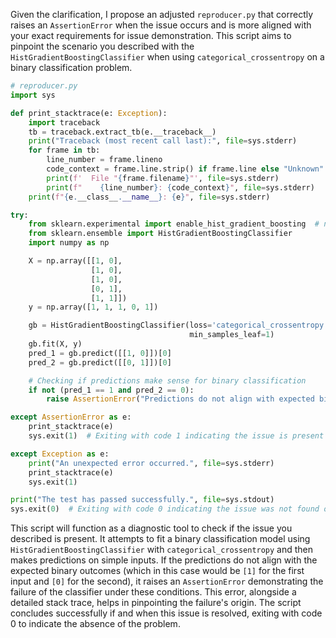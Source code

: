 Given the clarification, I propose an adjusted `reproducer.py` that correctly raises an `AssertionError` when the issue occurs and is more aligned with your exact requirements for issue demonstration. This script aims to pinpoint the scenario you described with the `HistGradientBoostingClassifier` when using `categorical_crossentropy` on a binary classification problem. 

```python
# reproducer.py
import sys

def print_stacktrace(e: Exception):
    import traceback
    tb = traceback.extract_tb(e.__traceback__)
    print("Traceback (most recent call last):", file=sys.stderr)
    for frame in tb:
        line_number = frame.lineno
        code_context = frame.line.strip() if frame.line else "Unknown"
        print(f'  File "{frame.filename}"', file=sys.stderr)
        print(f"    {line_number}: {code_context}", file=sys.stderr)
    print(f"{e.__class__.__name__}: {e}", file=sys.stderr)

try:
    from sklearn.experimental import enable_hist_gradient_boosting  # noqa
    from sklearn.ensemble import HistGradientBoostingClassifier
    import numpy as np

    X = np.array([[1, 0],
                  [1, 0],
                  [1, 0],
                  [0, 1],
                  [1, 1]])
    y = np.array([1, 1, 1, 0, 1])

    gb = HistGradientBoostingClassifier(loss='categorical_crossentropy',
                                        min_samples_leaf=1)
    gb.fit(X, y)
    pred_1 = gb.predict([[1, 0]])[0]
    pred_2 = gb.predict([[0, 1]])[0]

    # Checking if predictions make sense for binary classification
    if not (pred_1 == 1 and pred_2 == 0):
        raise AssertionError("Predictions do not align with expected binary classification outcomes.")

except AssertionError as e:
    print_stacktrace(e)
    sys.exit(1)  # Exiting with code 1 indicating the issue is present

except Exception as e:
    print("An unexpected error occurred.", file=sys.stderr)
    print_stacktrace(e)
    sys.exit(1)

print("The test has passed successfully.", file=sys.stdout)
sys.exit(0)  # Exiting with code 0 indicating the issue was not found or has been fixed
```

This script will function as a diagnostic tool to check if the issue you described is present. It attempts to fit a binary classification model using `HistGradientBoostingClassifier` with `categorical_crossentropy` and then makes predictions on simple inputs. If the predictions do not align with the expected binary outcomes (which in this case would be `[1]` for the first input and `[0]` for the second), it raises an `AssertionError` demonstrating the failure of the classifier under these conditions. This error, alongside a detailed stack trace, helps in pinpointing the failure's origin. The script concludes successfully if and when this issue is resolved, exiting with code 0 to indicate the absence of the problem.